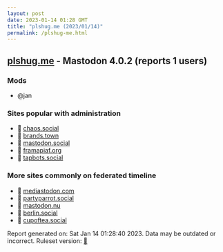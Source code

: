 ```yaml
---
layout: post
date: 2023-01-14 01:28 GMT
title: "plshug.me (2023/01/14)"
permalink: /plshug-me.html
---
```


## [plshug.me](https://plshug.me) - Mastodon 4.0.2 (reports 1 users)

### Mods
 * @jan

### Sites popular with administration

* 🐘 [chaos.social](/chaos-social.html)
* 🐘 [brands.town](/brands-town.html)
* 🐘 [mastodon.social](/mastodon-social.html)
* 🐘 [framapiaf.org](/framapiaf-org.html)
* 🐘 [tapbots.social](/tapbots-social.html)

### More sites commonly on federated timeline

* 🐘 [mediastodon.com](/mediastodon-com.html)
* 🐘 [partyparrot.social](/partyparrot-social.html)
* 🐘 [mastodon.nu](/mastodon-nu.html)
* 🐘 [berlin.social](/berlin-social.html)
* 🐘 [cupoftea.social](/cupoftea-social.html)

Report generated on: Sat Jan 14 01:28:40 2023. Data may be outdated or incorrect.
Ruleset version: [🧁](/version-cupcake)
